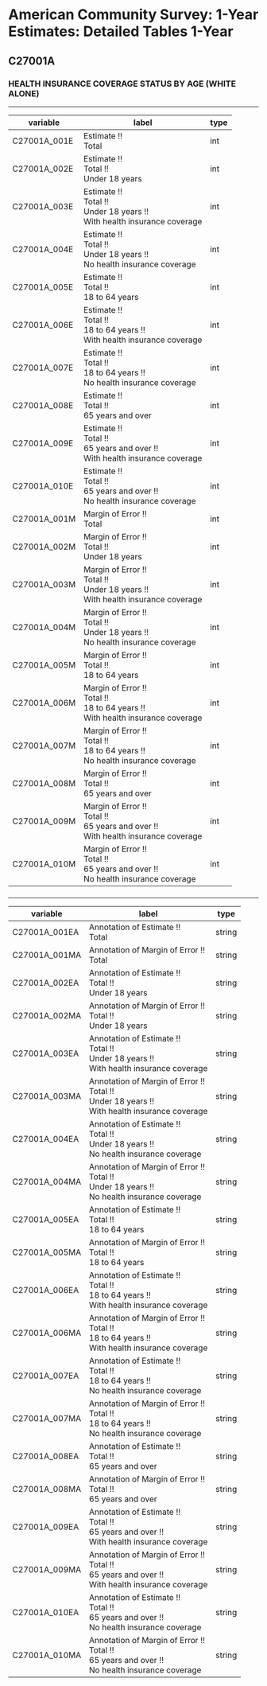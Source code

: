 # American Community Survey: 1-Year Estimates: Detailed Tables 1-Year

## C27001A

### HEALTH INSURANCE COVERAGE STATUS BY AGE (WHITE ALONE)

___

| variable | label | type |
| ----- | ----- | ----- |
| C27001A_001E | Estimate !!<br>Total | int |
| C27001A_002E | Estimate !!<br>Total !!<br>Under 18 years | int |
| C27001A_003E | Estimate !!<br>Total !!<br>Under 18 years !!<br>With health insurance coverage | int |
| C27001A_004E | Estimate !!<br>Total !!<br>Under 18 years !!<br>No health insurance coverage | int |
| C27001A_005E | Estimate !!<br>Total !!<br>18 to 64 years | int |
| C27001A_006E | Estimate !!<br>Total !!<br>18 to 64 years !!<br>With health insurance coverage | int |
| C27001A_007E | Estimate !!<br>Total !!<br>18 to 64 years !!<br>No health insurance coverage | int |
| C27001A_008E | Estimate !!<br>Total !!<br>65 years and over | int |
| C27001A_009E | Estimate !!<br>Total !!<br>65 years and over !!<br>With health insurance coverage | int |
| C27001A_010E | Estimate !!<br>Total !!<br>65 years and over !!<br>No health insurance coverage | int |
| C27001A_001M | Margin of Error !!<br>Total | int |
| C27001A_002M | Margin of Error !!<br>Total !!<br>Under 18 years | int |
| C27001A_003M | Margin of Error !!<br>Total !!<br>Under 18 years !!<br>With health insurance coverage | int |
| C27001A_004M | Margin of Error !!<br>Total !!<br>Under 18 years !!<br>No health insurance coverage | int |
| C27001A_005M | Margin of Error !!<br>Total !!<br>18 to 64 years | int |
| C27001A_006M | Margin of Error !!<br>Total !!<br>18 to 64 years !!<br>With health insurance coverage | int |
| C27001A_007M | Margin of Error !!<br>Total !!<br>18 to 64 years !!<br>No health insurance coverage | int |
| C27001A_008M | Margin of Error !!<br>Total !!<br>65 years and over | int |
| C27001A_009M | Margin of Error !!<br>Total !!<br>65 years and over !!<br>With health insurance coverage | int |
| C27001A_010M | Margin of Error !!<br>Total !!<br>65 years and over !!<br>No health insurance coverage | int |
### 

___

| variable | label | type |
| ----- | ----- | ----- |
| C27001A_001EA | Annotation of Estimate !!<br>Total | string |
| C27001A_001MA | Annotation of Margin of Error !!<br>Total | string |
| C27001A_002EA | Annotation of Estimate !!<br>Total !!<br>Under 18 years | string |
| C27001A_002MA | Annotation of Margin of Error !!<br>Total !!<br>Under 18 years | string |
| C27001A_003EA | Annotation of Estimate !!<br>Total !!<br>Under 18 years !!<br>With health insurance coverage | string |
| C27001A_003MA | Annotation of Margin of Error !!<br>Total !!<br>Under 18 years !!<br>With health insurance coverage | string |
| C27001A_004EA | Annotation of Estimate !!<br>Total !!<br>Under 18 years !!<br>No health insurance coverage | string |
| C27001A_004MA | Annotation of Margin of Error !!<br>Total !!<br>Under 18 years !!<br>No health insurance coverage | string |
| C27001A_005EA | Annotation of Estimate !!<br>Total !!<br>18 to 64 years | string |
| C27001A_005MA | Annotation of Margin of Error !!<br>Total !!<br>18 to 64 years | string |
| C27001A_006EA | Annotation of Estimate !!<br>Total !!<br>18 to 64 years !!<br>With health insurance coverage | string |
| C27001A_006MA | Annotation of Margin of Error !!<br>Total !!<br>18 to 64 years !!<br>With health insurance coverage | string |
| C27001A_007EA | Annotation of Estimate !!<br>Total !!<br>18 to 64 years !!<br>No health insurance coverage | string |
| C27001A_007MA | Annotation of Margin of Error !!<br>Total !!<br>18 to 64 years !!<br>No health insurance coverage | string |
| C27001A_008EA | Annotation of Estimate !!<br>Total !!<br>65 years and over | string |
| C27001A_008MA | Annotation of Margin of Error !!<br>Total !!<br>65 years and over | string |
| C27001A_009EA | Annotation of Estimate !!<br>Total !!<br>65 years and over !!<br>With health insurance coverage | string |
| C27001A_009MA | Annotation of Margin of Error !!<br>Total !!<br>65 years and over !!<br>With health insurance coverage | string |
| C27001A_010EA | Annotation of Estimate !!<br>Total !!<br>65 years and over !!<br>No health insurance coverage | string |
| C27001A_010MA | Annotation of Margin of Error !!<br>Total !!<br>65 years and over !!<br>No health insurance coverage | string |

